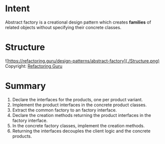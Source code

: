 # Intent
Abstract factory is a creational design pattern which creates **families** of related objects without specifying their concrete classes.

# Structure
![https://refactoring.guru/design-patterns/abstract-factory](./Structure.png)
Copyright: [Refactoring Guru](https://refactoring.guru/design-patterns/abstract-factory)

# Summary
1. Declare the interfaces for the products, one per product variant.
1. Implement the product interfaces in the concrete product classes.
1. Extract the common factory to an factory interface.
1. Declare the creation methods returning the product interfaces in the factory interface.
1. In the concrete factory classes, implement the creation methods.
1. Returning the interfaces decouples the client logic and the concrete products.